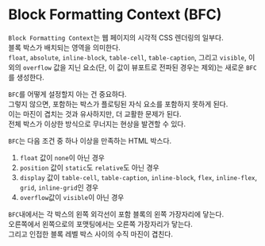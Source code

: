 # Block Formatting Context (BFC)

`Block Formatting Context`는 웹 페이지의 시각적 CSS 렌더링의 일부다. <br />
블록 박스가 배치되는 영역을 의미한다. <br />
`float`, `absolute`, `inline-block`, `table-cell`, `table-caption`, 그리고 `visible`, 이외의 `overflow` 값을 지닌 요소(단, 이 값이 뷰포트로 전파된 경우는 제외)는 새로운 `BFC`를 생성한다.

`BFC`를 어떻게 설정할지 아는 건 중요하다. <br />
그렇지 않으면, 포함하는 박스가 플로팅된 자식 요소를 포함하지 못하게 된다. <br />
이는 마진이 겹치는 것과 유사하지만, 더 교활한 문제가 된다. <br />
전체 박스가 이상한 방식으로 무너지는 현상을 발견할 수 있다.

`BFC`는 다음 조건 중 하나 이상을 만족하는 HTML 박스다.

1. `float` 값이 `none`이 아닌 경우 <br />
2. `position` 값이 `static`도 `relative`도 아닌 경우 <br />
3. `display` 값이 `table-cell`, `table-caption`, `inline-block`, `flex`, `inline-flex`, `grid`, `inline-grid`인 경우 <br />
4. `overflow`값이 `visible`이 아닌 경우

`BFC`내에서는 각 박스의 왼쪽 외각선이 포함 블록의 왼쪽 가장자리에 닿는다. <br />
오른쪽에서 왼쪽으로의 포맷팅에서는 오른쪽 가장자리가 닿는다. <br />
그리고 인접한 블록 레벨 박스 사이의 수직 마진이 겹친다.

